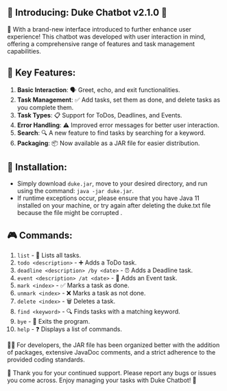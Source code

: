## 🚀 Introducing: Duke Chatbot v2.1.0 🤖

🎉 With a brand-new interface introduced to further enhance user experience! This chatbot was developed with user interaction in mind, offering a comprehensive range of features and task management capabilities.

## 🌟 Key Features:

1. **Basic Interaction**: 🗣️ Greet, echo, and exit functionalities.
2. **Task Management**: ✅ Add tasks, set them as done, and delete tasks as you complete them.
3. **Task Types**: 📋 Support for ToDos, Deadlines, and Events.
4. **Error Handling**: ⚠️ Improved error messages for better user interaction.
5. **Search**: 🔍 A new feature to find tasks by searching for a keyword.
6. **Packaging**: 📦 Now available as a JAR file for easier distribution.

## 🔧 Installation:
- Simply download `duke.jar`, move to your desired directory, and run using the command: `java -jar duke.jar`.
- If runtime exceptions occur, please ensure that you have Java 11 installed on your machine, or try again after deleting
the duke.txt file because the file might be corrupted .

## 🎮 Commands:

1. `list` - 📝 Lists all tasks.
2. `todo <description>` - ➕ Adds a ToDo task.
3. `deadline <description> /by <date>` - ⏰ Adds a Deadline task.
4. `event <description> /at <date>` - 🎉 Adds an Event task.
5. `mark <index>` - ✅ Marks a task as done.
6. `unmark <index>` - ❌ Marks a task as not done.
7. `delete <index>` - 🗑️ Deletes a task.
8. `find <keyword>` - 🔍 Finds tasks with a matching keyword.
9. `bye` - 🚪 Exits the program.
10. `help` - ❓ Displays a list of commands.


👨‍💻 For developers, the JAR file has been organized better with the addition of packages, extensive JavaDoc comments, and a strict adherence to the provided coding standards.

🙏 Thank you for your continued support. Please report any bugs or issues you come across. Enjoy managing your tasks with Duke Chatbot! 📓
